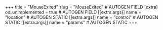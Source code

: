 +++
title = "MouseExited"
slug = "MouseExited" # AUTOGEN FIELD
[extra]
od_unimplemented = true # AUTOGEN FIELD
[[extra.args]]
name = "location" # AUTOGEN STATIC
[[extra.args]]
name = "control" # AUTOGEN STATIC
[[extra.args]]
name = "params" # AUTOGEN STATIC
+++